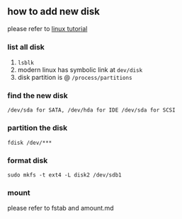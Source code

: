 ## how to add new disk 
please refer to [linux tutorial](http://www.yolinux.com/TUTORIALS/LinuxTutorialAdditionalHardDrive.html)

### list all disk

1. `lsblk`
2. modern linux has symbolic link at `dev/disk`
3. disk partition is @ `/process/partitions`
### find the new disk
`/dev/sda for SATA, /dev/hda for IDE /dev/sda for SCSI`

### partition the disk
`fdisk /dev/***`

### format disk
`sudo mkfs -t ext4 -L disk2 /dev/sdb1`

### mount 
please refer to fstab and amount.md
